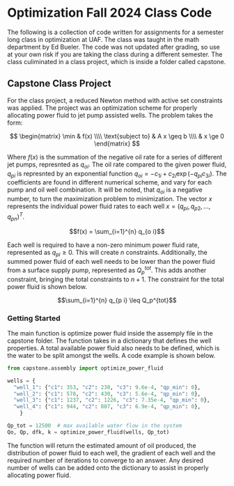 # Optimization Fall 2024 Class Code

The following is a collection of code written for assignments for a semester long class in optimization at UAF. The class was taught in the math department by Ed Bueler. The code was not updated after grading, so use at your own risk if you are taking the class during a different semester. The class culiminated in a class project, which is inside a folder called capstone.

## Capstone Class Project

For the class project, a reduced Newton method with active set constraints was applied. The project was an optimization scheme for properly allocating power fluid to jet pump assisted wells. The problem takes the form:

$$
\begin{matrix} 
\min & f(x) \\\\ 
\text{subject to} & A x \geq b  \\\\ 
& x \ge 0 
\end{matrix}
$$

Where $f(x)$ is the summation of the negative oil rate for a series of different jet pumps, represnted as $q_{oi}$. The oil rate compared to the given power fluid, $q_{pi}$ is represnted by an exponential function $q_{oi} = - c_{1i} + c_{2i} \exp{(-q_{pi} c_{3i})}$. The coefficients are found in different numerical scheme, and vary for each pump and oil well combination. It will be noted, that $q_{oi}$ is a negative number, to turn the maximization problem to minimization. The vector $x$ represents the individual power fluid rates to each well $x=(q_{pi}, q_{p2}, ..., q_{pn})^{T}$.

$$f(x) = \sum_{i=1}^{n} q_{o i}$$

Each well is required to have a non-zero minimum power fluid rate, represented as $q_{pi} \geq 0$. This will create $n$ constraints. Additionally, the summed power fluid of each well needs to be lower than the power fluid from a surface supply pump, represented as $Q_p^{tot}$. This adds another constraint, bringing the total constraints to $n+1$. The constraint for the total power fluid is shown below.

$$\sum_{i=1}^{n} q_{p i} \leq Q_p^{tot}$$

### Getting Started

The main function is optimize power fluid inside the assemply file in the capstone folder. The function takes in a dictionary that defines the well properties. A total available power fluid also needs to be defined, which is the water to be split amongst the wells. A code example is shown below.

```python
from capstone.assembly import optimize_power_fluid

wells = {
  "well_1": {"c1": 353, "c2": 230, "c3": 9.6e-4, "qp_min": 0},
  "well_2": {"c1": 578, "c2": 430, "c3": 5.6e-4, "qp_min": 0},
  "well_3": {"c1": 1237, "c2": 1226, "c3": 7.35e-4, "qp_min": 0},
  "well_4": {"c1": 944, "c2": 807, "c3": 6.9e-4, "qp_min": 0},
    }

Qp_tot = 12500  # max available water flow in the system
Qo, Qp, dfk, k = optimize_power_fluid(wells, Qp_tot)
```
The function will return the estimated amount of oil produced, the distribution of power fluid to each well, the gradient of each well and the required number of iterations to converge to an answer. Any desired number of wells can be added onto the dictionary to assist in properly allocating power fluid.
